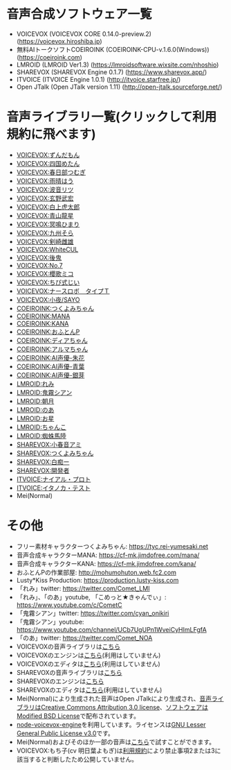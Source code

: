 # 音声合成ソフトウェア一覧
- VOICEVOX (VOICEVOX CORE 0.14.0-preview.2) (https://voicevox.hiroshiba.jp)  
- 無料AIトークソフトCOEIROINK (COEIROINK-CPU-v.1.6.0(Windows)) (https://coeiroink.com)  
- LMROID (LMROID Ver1.3) (https://lmroidsoftware.wixsite.com/nhoshio)
- SHAREVOX (SHAREVOX Engine 0.1.7) (https://www.sharevox.app/)
- ITVOICE (ITVOICE Engine 1.0.1) (http://itvoice.starfree.jp/)
- Open JTalk (Open JTalk version 1.11) (http://open-jtalk.sourceforge.net/)
# 音声ライブラリ一覧(クリックして利用規約に飛べます)
- [VOICEVOX:ずんだもん](https://zunko.jp/con_ongen_kiyaku.html)
- [VOICEVOX:四国めたん](https://zunko.jp/con_ongen_kiyaku.html)
- [VOICEVOX:春日部つむぎ](https://tsukushinyoki10.wixsite.com/ktsumugiofficial/%E5%88%A9%E7%94%A8%E8%A6%8F%E7%B4%84)
- [VOICEVOX:雨晴はう](https://amehau.com/?page_id=225)
- [VOICEVOX:波音リツ](http://canon-voice.com/kiyaku.html)
- [VOICEVOX:玄野武宏](https://virvoxproject.wixsite.com/official/voicevox%E3%81%AE%E5%88%A9%E7%94%A8%E8%A6%8F%E7%B4%84)
- [VOICEVOX:白上虎太郎](https://virvoxproject.wixsite.com/official/voicevox%E3%81%AE%E5%88%A9%E7%94%A8%E8%A6%8F%E7%B4%84)
- [VOICEVOX:青山龍星](https://virvoxproject.wixsite.com/official/voicevox%E3%81%AE%E5%88%A9%E7%94%A8%E8%A6%8F%E7%B4%84)
- [VOICEVOX:冥鳴ひまり](https://kotoran8zunzun.wixsite.com/my-site/%E5%88%A9%E7%94%A8%E8%A6%8F%E7%B4%84)
- [VOICEVOX:九州そら](https://zunko.jp/con_ongen_kiyaku.html)
- [VOICEVOX:剣崎雌雄](https://frontier.creatia.cc/fanclubs/413/posts/4507)
- [VOICEVOX:WhiteCUL](https://whitecul.zan-shin.net/guideline/)
- [VOICEVOX:後鬼](https://xn--n8jychz0k1d.com/voicevox_terms/)
- [VOICEVOX:No.7](https://voiceseven.com/#j0200)
- [VOICEVOX:櫻歌ミコ](https://voicevox35miko.studio.site/rule)
- [VOICEVOX:ちび式じい](https://docs.google.com/presentation/d/1AcD8zXkfzKFf2ertHwWRwJuQXjNnijMxhz7AJzEkaI4)
- [VOICEVOX:ナースロボ＿タイプＴ](https://www.krnr.top/rules)
- [VOICEVOX:小夜/SAYO](https://316soramegu.wixsite.com/sayo-official/guideline)
- [COEIROINK:つくよみちゃん](https://coeiroink.com/character/audio-character/tsukuyomi-chan)
- [COEIROINK:MANA](https://coeiroink.com/character/audio-character/mana)
- [COEIROINK:KANA](https://coeiroink.com/character/audio-character/kana)
- [COEIROINK:おふとんP](https://coeiroink.com/character/audio-character/ofutonp)
- [COEIROINK:ディアちゃん](https://coeiroink.com/character/audio-character/dia-m)
- [COEIROINK:アルマちゃん](https://coeiroink.com/character/audio-character/arma-p)
- [COEIROINK:AI声優-朱花](https://coeiroink.com/character/audio-character/ayaka)
- [COEIROINK:AI声優-青葉](https://coeiroink.com/character/audio-character/aoba)
- [COEIROINK:AI声優-銀芽](https://coeiroink.com/character/audio-character/ginga)
- [LMROID:れみ](https://lmroidsoftware.wixsite.com/nhoshio/character-lemi)
- [LMROID:鬼霧シアン](https://lmroidsoftware.wixsite.com/nhoshio/character-cyan)
- [LMROID:朝月](https://lmroidsoftware.wixsite.com/nhoshio/character-asatsuki)
- [LMROID:のあ](https://lmroidsoftware.wixsite.com/nhoshio/character-noa)
- [LMROID:お星](https://lmroidsoftware.wixsite.com/nhoshio/character-ohoshi)
- [LMROID:ちゃんこ](https://lmroidsoftware.wixsite.com/nhoshio/character-chanko)
- [LMROID:蜘蛛馬陸](https://lmroidsoftware.wixsite.com/nhoshio/character-kumoyasude)
- [SHAREVOX:小春音アミ](https://www.sharevox.app/characters)
- [SHAREVOX:つくよみちゃん](https://www.sharevox.app/characters)
- [SHAREVOX:白痴ー](https://www.sharevox.app/characters)
- [SHAREVOX:開発者](https://www.sharevox.app/characters)
- [ITVOICE:ナイアル・プロト](http://itvoice.starfree.jp/terms.html)
- [ITVOICE:イタノカ・テスト](http://itvoice.starfree.jp/terms.html)
- Mei(Normal)

# その他
- フリー素材キャラクターつくよみちゃん: https://tyc.rei-yumesaki.net
- 音声合成キャラクターMANA: https://cf-mk.jimdofree.com/mana/
- 音声合成キャラクターKANA: https://cf-mk.jimdofree.com/kana/
- おふとんPの作業部屋: http://mohumohuton.web.fc2.com
- Lusty\*Kiss Production: https://production.lusty-kiss.com
- 「れみ」twitter: https://twitter.com/Comet_LMI
- 「れみ」、「のあ」youtube, 「こめっと★きゃんでぃ」: https://www.youtube.com/c/CometC
- 「鬼霧シアン」twitter: https://twitter.com/cyan_onikiri
- 「鬼霧シアン」youtube: https://www.youtube.com/channel/UCb7UgUPn1WveiCyHImLFgfA
- 「のあ」twitter: https://twitter.com/Comet_NOA
- VOICEVOXの音声ライブラリは[こちら](https://github.com/VOICEVOX/voicevox_core)
- VOICEVOXのエンジンは[こちら](https://github.com/VOICEVOX/voicevox_engine)(利用はしていません)
- VOICEVOXのエディタは[こちら](https://github.com/VOICEVOX/voicevox)(利用はしていません)
- SHAREVOXの音声ライブラリは[こちら](https://github.com/SHAREVOX/sharevox_core)
- SHAREVOXのエンジンは[こちら](https://github.com/SHAREVOX/sharevox_engine)
- SHAREVOXのエディタは[こちら](https://github.com/SHAREVOX/sharevox)(利用はしていません)
- Mei(Normal)により生成された音声はOpen JTalkにより生成され、[音声ライブラリはCreative Commons Attribution 3.0 license](http://open-jtalk.sourceforge.net/readme_open_jtalk.php)、[ソフトウェアはModified BSD License](http://open-jtalk.sourceforge.net/readme_hts_voice_nitech_jp_atr503_m001.php)で配布されています。
- [node-voicevox-engine](https://github.com/y-chan/node-voicevox-engine)を利用しています。ライセンスは[GNU Lesser General Public License v3.0](https://github.com/y-chan/node-voicevox-engine/blob/v0.2.2/LICENSE)です。
- Mei(Normal)およびそのほか一部の音声は[こちら](http://open-jtalk.sp.nitech.ac.jp/)で試すことができます。
- VOICEVOX:もち子(cv 明日葉よもぎ)は[利用規約](https://vtubermochio.wixsite.com/mochizora/%E5%88%A9%E7%94%A8%E8%A6%8F%E7%B4%84)により禁止事項2または3に該当すると判断したため公開していません。
